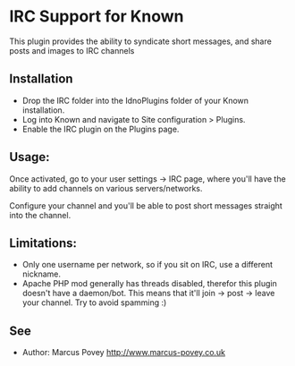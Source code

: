 IRC Support for Known
=====================

This plugin provides the ability to syndicate short messages, and share posts and images to IRC channels

Installation
------------

* Drop the IRC folder into the IdnoPlugins folder of your Known installation.
* Log into Known and navigate to Site configuration > Plugins.
* Enable the IRC plugin on the Plugins page.


Usage:
------

Once activated, go to your user settings -> IRC page, where you'll have the ability to add 
channels on various servers/networks. 

Configure your channel and you'll be able to post short messages straight into the channel.

Limitations:
------------

* Only one username per network, so if you sit on IRC, use a different nickname.
* Apache PHP mod generally has threads disabled, therefor this plugin doesn't have a daemon/bot. This means that it'll join -> post -> leave your channel. Try to avoid spamming :)

See
---
 * Author: Marcus Povey <http://www.marcus-povey.co.uk> 

